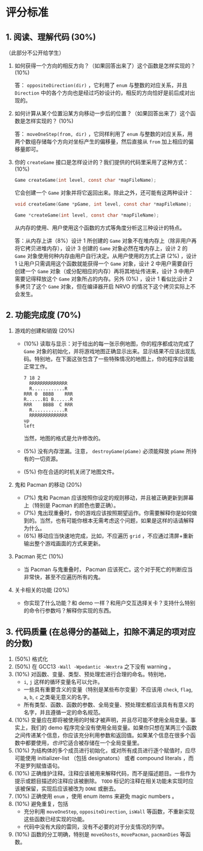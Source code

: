 # 评分标准

## 1. 阅读、理解代码 (30%)

（此部分不公开给学生）

1. 如何获得一个方向的相反方向？（如果回答出来了）这个函数是怎样实现的？ (10%)

   答： `oppositeDirection(dir)` ，它利用了 `enum` 与整数的对应关系，并且 `Direction` 中的各个方向也是经过巧妙设计的，相反的方向恰好是前后成对出现的。

2. 如何计算从某个位置沿某方向移动一步后的位置？（如果回答出来了）这个函数是怎样实现的？ (10%)
   
   答： `moveOneStep(from, dir)` ，它同样利用了 `enum` 与整数的对应关系，用两个数组存储每个方向对坐标产生的偏移量，然后直接从 `from` 加上相应的偏移量即可。

3. 你的 `createGame` 接口是怎样设计的？我们提供的代码里采用了这种方式： (10%)
   
   ```c
   Game createGame(int level, const char *mapFileName);
   ```

   它会创建一个 `Game` 对象并将它返回出来。除此之外，还可能有这两种设计：

   ```c
   void createGame(Game *pGame, int level, const char *mapFileName);
   ```

   ```c
   Game *createGame(int level, const char *mapFileName);
   ```

   从内存的使用、用户使用这个函数的方式等角度分析这三种设计的特点。

   答：从内存上讲（8%）设计 1 所创建的 `Game` 对象不在堆内存上（除非用户再将它拷贝进堆内存），设计 3 创建的 `Game` 对象必然在堆内存上，设计 2 的 `Game` 对象使用何种内存由用户自行决定。从用户使用的方式上讲 (2%) ，设计 1 让用户只需调用这个函数就能获得一个 `Game` 对象，设计 2 中用户需要自行创建一个 `Game` 对象（或分配相应的内存）再将其地址传进来，设计 3 中用户需要记得释放这个 `Game` 对象所占的内存。另外 (0%) ，设计 1 看似比设计 2 多拷贝了这个 `Game` 对象，但在编译器开启 NRVO 的情况下这个拷贝实际上不会发生。

## 2. 功能完成度 (70%)

1. 游戏的创建和销毁 (20%)

   - (10%) 读取与显示：对于给出的每一张示例地图，你的程序都成功完成了 `Game` 对象的初始化，并将游戏地图正确显示出来。显示结果不应该出现乱码。特别地，在下面这张包含了一些特殊情况的地图上，你的程序应该能正常工作。
     
     ```
     7 18 2
       RRRRRRRRRRRRRR  
       R............R  
     RRR 0  BBBB    RRR
     R......B1 B......R
     RRR    BBBB  C RRR
       R............R  
       RRRRRRRRRRRRRR  
     up
     left
     ```

     当然，地图的格式是允许修改的。

   - (5%) 没有内存泄漏。注意， `destroyGame(pGame)` 必须能释放 `pGame` 所持有的一切资源。
   - (5%) 你在合适的时机关闭了地图文件。

2. 鬼和 Pacman 的移动 (20%)

   - (7%) 鬼和 Pacman 应该按照你设定的规则移动，并且被正确更新到屏幕上（特别是 Pacman 的颜色也要正确）。
   - (7%) 鬼出现重叠时，你的游戏应该按照期望运作。你需要解释你是如何做到的。当然，也有可能你根本无需考虑这个问题，如果是这样的话请解释为什么。
   - (6%) 移动应当快速地完成，比如，不应遍历 `grid` ，不应通过清屏+重新输出整个游戏画面的方式来更新。

3. Pacman 死亡 (10%)

   - 当 Pacman 与鬼重叠时， Pacman 应该死亡。这个对于死亡的判断应当非常快，甚至不应遍历所有的鬼。

4. 关卡相关的功能 (20%)
   
   - 你实现了什么功能？和 demo 一样？和用户交互选择关卡？支持什么特别的命令行参数吗？解释你实现的东西。

## 3. 代码质量 (在总得分的基础上，扣除不满足的项对应的分数)

1. (50%) 格式化
2. (50%) 在 GCC13 `-Wall -Wpedantic -Wextra` 之下没有 warning 。
3. (10%) 对函数、变量、类型、预处理宏进行合理的命名。特别地，
   - `i`, `j` 这样的循环变量名可以允许。
   - 一些具有重要含义的变量（特别是某些布尔变量）不应该用 `check`, `flag`, `a`, `b`, `c` 之类毫无意义的名字。
   - 所有类型、函数、函数的参数、全局变量、预处理宏都应该具有有意义的名字，并且遵循一定的命名规范。
4. (10%) 变量应在即将被使用的时候才被声明，并且尽可能不使用全局变量。事实上，我们的 demo 程序完全没有使用全局变量。如果你只想在某两三个函数之间传递某个信息，你应该充分利用参数和返回值。如果某个信息在很多个函数中都要使用，*也许*它适合被存储在一个全局变量里。
5. (10%) 为结构体的多个成员进行初始化，或对所有成员进行逐个赋值时，应尽可能使用 initializer-list （包括 designators） 或者 compound literals ，而不是罗列赋值语句。
6. (10%) 正确维护注释。注释应该被用来解释代码，而不是描述题目。一些作为提示或题目描述的注释应该被删除。 `TODO` 标记的注释在相关功能未实现时应该被保留，实现后应该被改为 `DONE` 或删去。
7. (10%) 正确使用 `enum` ，使用 enum items 来避免 magic numbers 。
8. (10%) 避免重复，包括
   - 充分利用 `moveOneStep`, `oppositeDirection`, `isWall` 等函数，不重新实现这些函数已经实现的功能。
   - 代码中没有大段的雷同，没有不必要的对于分支情况的列举。
9. (10%) 函数的分工明确，特别是 `moveGhosts`, `movePacman`, `pacmanDies` 等函数。
